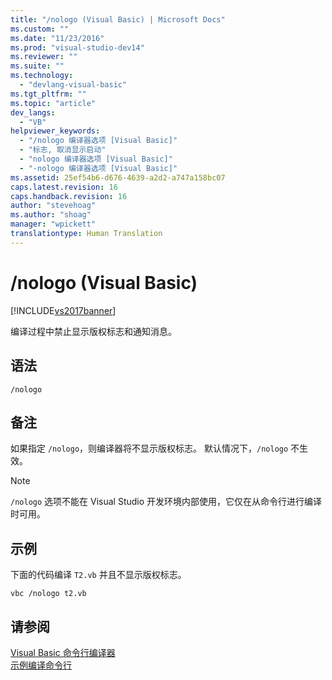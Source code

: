 ```yaml
---
title: "/nologo (Visual Basic) | Microsoft Docs"
ms.custom: ""
ms.date: "11/23/2016"
ms.prod: "visual-studio-dev14"
ms.reviewer: ""
ms.suite: ""
ms.technology: 
  - "devlang-visual-basic"
ms.tgt_pltfrm: ""
ms.topic: "article"
dev_langs: 
  - "VB"
helpviewer_keywords: 
  - "/nologo 编译器选项 [Visual Basic]"
  - "标志, 取消显示启动"
  - "nologo 编译器选项 [Visual Basic]"
  - "-nologo 编译器选项 [Visual Basic]"
ms.assetid: 25ef54b6-d676-4639-a2d2-a747a158bc07
caps.latest.revision: 16
caps.handback.revision: 16
author: "stevehoag"
ms.author: "shoag"
manager: "wpickett"
translationtype: Human Translation
---
```

# /nologo (Visual Basic)
[!INCLUDE[vs2017banner](../../../csharp/includes/vs2017banner.md)]

编译过程中禁止显示版权标志和通知消息。  
  
## 语法  
  
```  
/nologo  
```  
  
## 备注  
 如果指定 `/nologo`，则编译器将不显示版权标志。  默认情况下，`/nologo` 不生效。  
  
> [!NOTE]
>  `/nologo` 选项不能在 Visual Studio 开发环境内部使用，它仅在从命令行进行编译时可用。  
  
## 示例  
 下面的代码编译 `T2.vb` 并且不显示版权标志。  
  
```  
vbc /nologo t2.vb  
```  
  
## 请参阅  
 [Visual Basic 命令行编译器](../../../visual-basic/reference/command-line-compiler/index.md)   
 [示例编译命令行](../../../visual-basic/reference/command-line-compiler/sample-compilation-command-lines.md)